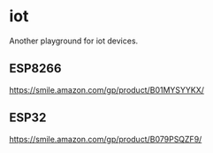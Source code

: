 # iot

Another playground for iot devices.

## ESP8266

https://smile.amazon.com/gp/product/B01MYSYYKX/

## ESP32

https://smile.amazon.com/gp/product/B079PSQZF9/

